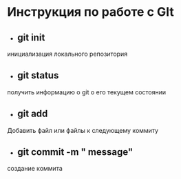 # Инструкция по работе с GIt
* ## git init
инициализация локального репозитория 

* ## git status
получить информацию о git о его текущем состоянии

* ## git add
 Добавить файл или файлы к следующему коммиту 

* ## git commit -m " message"
 создание коммита 